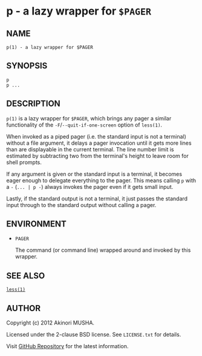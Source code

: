 # p - a lazy wrapper for `$PAGER`

## NAME

`p(1) - a lazy wrapper for $PAGER`

## SYNOPSIS

```
p
p ...
```

## DESCRIPTION

`p(1)` is a lazy wrapper for `$PAGER`, which brings any pager a
similar functionality of the `-F`/`--quit-if-one-screen` option of
`less(1)`.

When invoked as a piped pager (i.e. the standard input is not a
terminal) without a file argument, it delays a pager invocation until
it gets more lines than are displayable in the current terminal.  The
line number limit is estimated by subtracting two from the terminal's
height to leave room for shell prompts.

If any argument is given or the standard input is a terminal, it
becomes eager enough to delegate everything to the pager.  This means
calling `p` with a `-` (`... | p -`) always invokes the pager even if
it gets small input.

Lastly, if the standard output is not a terminal, it just passes the
standard input through to the standard output without calling a pager.

## ENVIRONMENT

- `PAGER`

    The command (or command line) wrapped around and invoked by this
    wrapper.

## SEE ALSO

[`less(1)`](http://www.freebsd.org/cgi/man.cgi?query=less&sektion=1)

## AUTHOR

Copyright (c) 2012 Akinori MUSHA.

Licensed under the 2-clause BSD license.  See `LICENSE.txt` for
details.

Visit [GitHub Repository](https://github.com/knu/p) for the latest
information.
